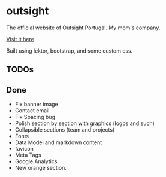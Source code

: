 # outsight
The official website of Outsight Portugal. My mom's company. 

[Visit it here](outsight.pt)

Built using lektor, bootstrap, and some custom css. 

## TODOs

## Done
- Fix banner image
- Contact email 
- Fix Spacing bug
- Polish section by section with graphics (logos and such)
- Collapsible sections (team and projects)
- Fonts
- Data Model and markdown content
- favicon
- Meta Tags
- Google Analytics
- New orange section. 